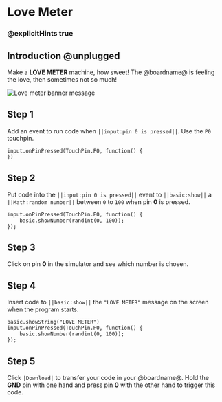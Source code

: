 # Love Meter

### @explicitHints true

## Introduction @unplugged

Make a **LOVE METER** machine, how sweet! The @boardname@ is feeling the love, then sometimes not so much!

![Love meter banner message](/static/mb/projects/love-meter/love-meter.gif)

## Step 1

Add an event to run code when ``||input:pin 0 is pressed||``. Use the ``P0`` touchpin.

```spy
input.onPinPressed(TouchPin.P0, function() {
})
```

## Step 2

Put code into the ``||input:pin 0 is pressed||`` event to ``||basic:show||`` a ``||Math:random number||``
between `0` to `100` when pin **0** is pressed.

```spy
input.onPinPressed(TouchPin.P0, function() {
    basic.showNumber(randint(0, 100));
});
```

## Step 3

Click on pin **0** in the simulator and see which number is chosen.

## Step 4

Insert code to ``||basic:show||`` the ``"LOVE METER"`` message on the screen when the program starts.

```spy
basic.showString("LOVE METER")
input.onPinPressed(TouchPin.P0, function() {
    basic.showNumber(randint(0, 100));
});
```

## Step 5

Click ``|Download|`` to transfer your code in your @boardname@. Hold the **GND** pin with one hand
and press pin **0** with the other hand to trigger this code.